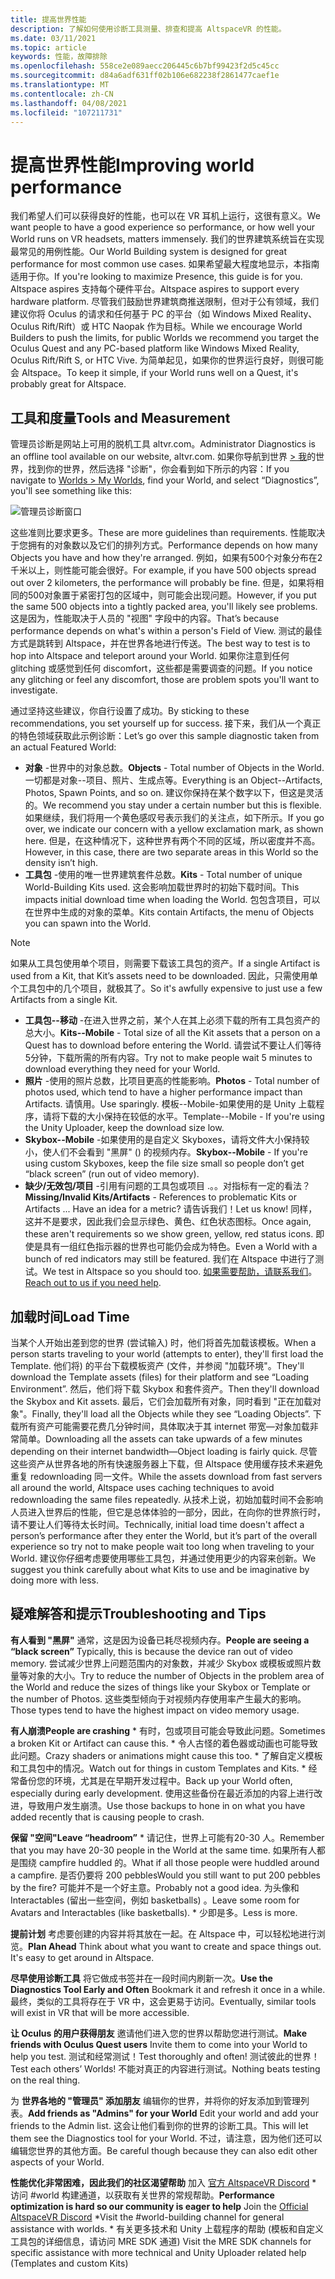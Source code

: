 ```yaml
---
title: 提高世界性能
description: 了解如何使用诊断工具测量、排查和提高 AltspaceVR 的性能。
ms.date: 03/11/2021
ms.topic: article
keywords: 性能，故障排除
ms.openlocfilehash: 558ce2e089aecc206445c6b7bf99423f2d5c45cc
ms.sourcegitcommit: d84a6adf631ff02b106e682238f2861477caef1e
ms.translationtype: MT
ms.contentlocale: zh-CN
ms.lasthandoff: 04/08/2021
ms.locfileid: "107211731"
---
```

# <a name="improving-world-performance"></a><span data-ttu-id="0ba29-104">提高世界性能</span><span class="sxs-lookup"><span data-stu-id="0ba29-104">Improving world performance</span></span>

<span data-ttu-id="0ba29-105">我们希望人们可以获得良好的性能，也可以在 VR 耳机上运行，这很有意义。</span><span class="sxs-lookup"><span data-stu-id="0ba29-105">We want people to have a good experience so performance, or how well your World runs on VR headsets, matters immensely.</span></span> <span data-ttu-id="0ba29-106">我们的世界建筑系统旨在实现最常见的用例性能。</span><span class="sxs-lookup"><span data-stu-id="0ba29-106">Our World Building system is designed for great performance for most common use cases.</span></span> <span data-ttu-id="0ba29-107">如果希望最大程度地显示，本指南适用于你。</span><span class="sxs-lookup"><span data-stu-id="0ba29-107">If you're looking to maximize Presence, this guide is for you.</span></span> <span data-ttu-id="0ba29-108">Altspace aspires 支持每个硬件平台。</span><span class="sxs-lookup"><span data-stu-id="0ba29-108">Altspace aspires to support every hardware platform.</span></span> <span data-ttu-id="0ba29-109">尽管我们鼓励世界建筑商推送限制，但对于公有领域，我们建议你将 Oculus 的请求和任何基于 PC 的平台（如 Windows Mixed Reality、Oculus Rift/Rift）或 HTC Naopak 作为目标。</span><span class="sxs-lookup"><span data-stu-id="0ba29-109">While we encourage World Builders to push the limits, for public Worlds we recommend you target the Oculus Quest and any PC-based platform like Windows Mixed Reality, Oculus Rift/Rift S, or HTC Vive.</span></span> <span data-ttu-id="0ba29-110">为简单起见，如果你的世界运行良好，则很可能会 Altspace。</span><span class="sxs-lookup"><span data-stu-id="0ba29-110">To keep it simple, if your World runs well on a Quest, it's probably great for Altspace.</span></span>

## <a name="tools-and-measurement"></a><span data-ttu-id="0ba29-111">工具和度量</span><span class="sxs-lookup"><span data-stu-id="0ba29-111">Tools and Measurement</span></span>

<span data-ttu-id="0ba29-112">管理员诊断是网站上可用的脱机工具 altvr.com。</span><span class="sxs-lookup"><span data-stu-id="0ba29-112">Administrator Diagnostics is an offline tool available on our website, altvr.com.</span></span> <span data-ttu-id="0ba29-113">如果你导航到世界 [> 我](https://account.altvr.com/users/sign_in)的世界，找到你的世界，然后选择 "诊断"，你会看到如下所示的内容：</span><span class="sxs-lookup"><span data-stu-id="0ba29-113">If you navigate to [Worlds > My Worlds](https://account.altvr.com/users/sign_in), find your World, and select “Diagnostics”, you'll see something like this:</span></span>

![管理员诊断窗口](images/performance.png)

<span data-ttu-id="0ba29-115">这些准则比要求更多。</span><span class="sxs-lookup"><span data-stu-id="0ba29-115">These are more guidelines than requirements.</span></span> <span data-ttu-id="0ba29-116">性能取决于您拥有的对象数以及它们的排列方式。</span><span class="sxs-lookup"><span data-stu-id="0ba29-116">Performance depends on how many Objects you have and how they're arranged.</span></span> <span data-ttu-id="0ba29-117">例如，如果有500个对象分布在2千米以上，则性能可能会很好。</span><span class="sxs-lookup"><span data-stu-id="0ba29-117">For example, if you have 500 objects spread out over 2 kilometers, the performance will probably be fine.</span></span> <span data-ttu-id="0ba29-118">但是，如果将相同的500对象置于紧密打包的区域中，则可能会出现问题。</span><span class="sxs-lookup"><span data-stu-id="0ba29-118">However, if you put the same 500 objects into a tightly packed area, you'll likely see problems.</span></span> <span data-ttu-id="0ba29-119">这是因为，性能取决于人员的 "视图" 字段中的内容。</span><span class="sxs-lookup"><span data-stu-id="0ba29-119">That’s because performance depends on what's within a person's Field of View.</span></span> <span data-ttu-id="0ba29-120">测试的最佳方式是跳转到 Altspace，并在世界各地进行传送。</span><span class="sxs-lookup"><span data-stu-id="0ba29-120">The best way to test is to hop into Altspace and teleport around your World.</span></span> <span data-ttu-id="0ba29-121">如果你注意到任何 glitching 或感觉到任何 discomfort，这些都是需要调查的问题。</span><span class="sxs-lookup"><span data-stu-id="0ba29-121">If you notice any glitching or feel any discomfort, those are problem spots you'll want to investigate.</span></span>

<span data-ttu-id="0ba29-122">通过坚持这些建议，你自行设置了成功。</span><span class="sxs-lookup"><span data-stu-id="0ba29-122">By sticking to these recommendations, you set yourself up for success.</span></span> <span data-ttu-id="0ba29-123">接下来，我们从一个真正的特色领域获取此示例诊断：</span><span class="sxs-lookup"><span data-stu-id="0ba29-123">Let’s go over this sample diagnostic taken from an actual Featured World:</span></span> 

* <span data-ttu-id="0ba29-124">**对象** -世界中的对象总数。</span><span class="sxs-lookup"><span data-stu-id="0ba29-124">**Objects** - Total number of Objects in the World.</span></span> <span data-ttu-id="0ba29-125">一切都是对象--项目、照片、生成点等。</span><span class="sxs-lookup"><span data-stu-id="0ba29-125">Everything is an Object--Artifacts, Photos, Spawn Points, and so on.</span></span> <span data-ttu-id="0ba29-126">建议你保持在某个数字以下，但这是灵活的。</span><span class="sxs-lookup"><span data-stu-id="0ba29-126">We recommend you stay under a certain number but this is flexible.</span></span> <span data-ttu-id="0ba29-127">如果继续，我们将用一个黄色感叹号表示我们的关注点，如下所示。</span><span class="sxs-lookup"><span data-stu-id="0ba29-127">If you go over, we indicate our concern with a yellow exclamation mark, as shown here.</span></span> <span data-ttu-id="0ba29-128">但是，在这种情况下，这种世界有两个不同的区域，所以密度并不高。</span><span class="sxs-lookup"><span data-stu-id="0ba29-128">However, in this case, there are two separate areas in this World so the density isn’t high.</span></span>
* <span data-ttu-id="0ba29-129">**工具包** -使用的唯一世界建筑套件总数。</span><span class="sxs-lookup"><span data-stu-id="0ba29-129">**Kits** - Total number of unique World-Building Kits used.</span></span> <span data-ttu-id="0ba29-130">这会影响加载世界时的初始下载时间。</span><span class="sxs-lookup"><span data-stu-id="0ba29-130">This impacts initial download time when loading the World.</span></span> <span data-ttu-id="0ba29-131">包包含项目，可以在世界中生成的对象的菜单。</span><span class="sxs-lookup"><span data-stu-id="0ba29-131">Kits contain Artifacts, the menu of Objects you can spawn into the World.</span></span> 

> [!NOTE] 
> <span data-ttu-id="0ba29-132">如果从工具包使用单个项目，则需要下载该工具包的资产。</span><span class="sxs-lookup"><span data-stu-id="0ba29-132">If a single Artifact is used from a Kit, that Kit’s assets need to be downloaded.</span></span> <span data-ttu-id="0ba29-133">因此，只需使用单个工具包中的几个项目，就极其了。</span><span class="sxs-lookup"><span data-stu-id="0ba29-133">So it's awfully expensive to just use a few Artifacts from a single Kit.</span></span> 

* <span data-ttu-id="0ba29-134">**工具包--移动** -在进入世界之前，某个人在其上必须下载的所有工具包资产的总大小。</span><span class="sxs-lookup"><span data-stu-id="0ba29-134">**Kits--Mobile** - Total size of all the Kit assets that a person on a Quest has to download before entering the World.</span></span> <span data-ttu-id="0ba29-135">请尝试不要让人们等待5分钟，下载所需的所有内容。</span><span class="sxs-lookup"><span data-stu-id="0ba29-135">Try not to make people wait 5 minutes to download everything they need for your World.</span></span>
* <span data-ttu-id="0ba29-136">**照片** -使用的照片总数，比项目更高的性能影响。</span><span class="sxs-lookup"><span data-stu-id="0ba29-136">**Photos** - Total number of photos used, which tend to have a higher performance impact than Artifacts.</span></span> <span data-ttu-id="0ba29-137">请慎用。</span><span class="sxs-lookup"><span data-stu-id="0ba29-137">Use sparingly.</span></span>
<span data-ttu-id="0ba29-138">模板--Mobile-如果使用的是 Unity 上载程序，请将下载的大小保持在较低的水平。</span><span class="sxs-lookup"><span data-stu-id="0ba29-138">Template--Mobile - If you're using the Unity Uploader, keep the download size low.</span></span>
* <span data-ttu-id="0ba29-139">**Skybox--Mobile** -如果使用的是自定义 Skyboxes，请将文件大小保持较小，使人们不会看到 "黑屏" () 的视频内存。</span><span class="sxs-lookup"><span data-stu-id="0ba29-139">**Skybox--Mobile** - If you're using custom Skyboxes, keep the file size small so people don’t get “black screen” (run out of video memory).</span></span>
* <span data-ttu-id="0ba29-140">**缺少/无效包/项目** -引用有问题的工具包或项目 .。。对指标有一定的看法？</span><span class="sxs-lookup"><span data-stu-id="0ba29-140">**Missing/Invalid Kits/Artifacts** - References to problematic Kits or Artifacts ... Have an idea for a metric?</span></span> <span data-ttu-id="0ba29-141">请告诉我们！</span><span class="sxs-lookup"><span data-stu-id="0ba29-141">Let us know!</span></span>
<span data-ttu-id="0ba29-142">同样，这并不是要求，因此我们会显示绿色、黄色、红色状态图标。</span><span class="sxs-lookup"><span data-stu-id="0ba29-142">Once again, these aren't requirements so we show green, yellow, red status icons.</span></span> <span data-ttu-id="0ba29-143">即使是具有一组红色指示器的世界也可能仍会成为特色。</span><span class="sxs-lookup"><span data-stu-id="0ba29-143">Even a World with a bunch of red indicators may still be featured.</span></span> <span data-ttu-id="0ba29-144">我们在 Altspace 中进行了测试。</span><span class="sxs-lookup"><span data-stu-id="0ba29-144">We test in Altspace so you should too.</span></span> <span data-ttu-id="0ba29-145">[如果需要帮助，请联系我们](getting-help.md)。</span><span class="sxs-lookup"><span data-stu-id="0ba29-145">[Reach out to us if you need help](getting-help.md).</span></span> 

## <a name="load-time"></a><span data-ttu-id="0ba29-146">加载时间</span><span class="sxs-lookup"><span data-stu-id="0ba29-146">Load Time</span></span>

<span data-ttu-id="0ba29-147">当某个人开始出差到您的世界 (尝试输入) 时，他们将首先加载该模板。</span><span class="sxs-lookup"><span data-stu-id="0ba29-147">When a person starts traveling to your world (attempts to enter), they'll first load the Template.</span></span> <span data-ttu-id="0ba29-148">他们将) 的平台下载模板资产 (文件，并参阅 "加载环境"。</span><span class="sxs-lookup"><span data-stu-id="0ba29-148">They'll download the Template assets (files) for their platform and see “Loading Environment”.</span></span> <span data-ttu-id="0ba29-149">然后，他们将下载 Skybox 和套件资产。</span><span class="sxs-lookup"><span data-stu-id="0ba29-149">Then they'll download the Skybox and Kit assets.</span></span> <span data-ttu-id="0ba29-150">最后，它们会加载所有对象，同时看到 "正在加载对象"。</span><span class="sxs-lookup"><span data-stu-id="0ba29-150">Finally, they'll load all the Objects while they see “Loading Objects”.</span></span> <span data-ttu-id="0ba29-151">下载所有资产可能需要花费几分钟时间，具体取决于其 internet 带宽—对象加载非常简单。</span><span class="sxs-lookup"><span data-stu-id="0ba29-151">Downloading all the assets can take upwards of a few minutes depending on their internet bandwidth—Object loading is fairly quick.</span></span> <span data-ttu-id="0ba29-152">尽管这些资产从世界各地的所有快速服务器上下载，但 Altspace 使用缓存技术来避免重复 redownloading 同一文件。</span><span class="sxs-lookup"><span data-stu-id="0ba29-152">While the assets download from fast servers all around the world, Altspace uses caching techniques to avoid redownloading the same files repeatedly.</span></span> <span data-ttu-id="0ba29-153">从技术上说，初始加载时间不会影响人员进入世界后的性能，但它是总体体验的一部分，因此，在向你的世界旅行时，请不要让人们等待太长时间。</span><span class="sxs-lookup"><span data-stu-id="0ba29-153">Technically, initial load time doesn't affect a person’s performance after they enter the World, but it’s part of the overall experience so try not to make people wait too long when traveling to your World.</span></span> <span data-ttu-id="0ba29-154">建议你仔细考虑要使用哪些工具包，并通过使用更少的内容来创新。</span><span class="sxs-lookup"><span data-stu-id="0ba29-154">We suggest you think carefully about what Kits to use and be imaginative by doing more with less.</span></span>

## <a name="troubleshooting-and-tips"></a><span data-ttu-id="0ba29-155">疑难解答和提示</span><span class="sxs-lookup"><span data-stu-id="0ba29-155">Troubleshooting and Tips</span></span>

<span data-ttu-id="0ba29-156">**有人看到 "黑屏"** 通常，这是因为设备已耗尽视频内存。</span><span class="sxs-lookup"><span data-stu-id="0ba29-156">**People are seeing a “black screen”** Typically, this is because the device ran out of video memory.</span></span> <span data-ttu-id="0ba29-157">尝试减少世界上问题范围内的对象数，并减少 Skybox 或模板或照片数量等对象的大小。</span><span class="sxs-lookup"><span data-stu-id="0ba29-157">Try to reduce the number of Objects in the problem area of the World and reduce the sizes of things like your Skybox or Template or the number of Photos.</span></span> <span data-ttu-id="0ba29-158">这些类型倾向于对视频内存使用率产生最大的影响。</span><span class="sxs-lookup"><span data-stu-id="0ba29-158">Those types tend to have the highest impact on video memory usage.</span></span>

<span data-ttu-id="0ba29-159">**有人崩溃**</span><span class="sxs-lookup"><span data-stu-id="0ba29-159">**People are crashing**</span></span>
    * <span data-ttu-id="0ba29-160">有时，包或项目可能会导致此问题。</span><span class="sxs-lookup"><span data-stu-id="0ba29-160">Sometimes a broken Kit or Artifact can cause this.</span></span>
    * <span data-ttu-id="0ba29-161">令人古怪的着色器或动画也可能导致此问题。</span><span class="sxs-lookup"><span data-stu-id="0ba29-161">Crazy shaders or animations might cause this too.</span></span>
    * <span data-ttu-id="0ba29-162">了解自定义模板和工具包中的情况。</span><span class="sxs-lookup"><span data-stu-id="0ba29-162">Watch out for things in custom Templates and Kits.</span></span>
    * <span data-ttu-id="0ba29-163">经常备份您的环境，尤其是在早期开发过程中。</span><span class="sxs-lookup"><span data-stu-id="0ba29-163">Back up your World often, especially during early development.</span></span> <span data-ttu-id="0ba29-164">使用这些备份在最近添加的内容上进行改进，导致用户发生崩溃。</span><span class="sxs-lookup"><span data-stu-id="0ba29-164">Use those backups to hone in on what you have added recently that is causing people to crash.</span></span>

<span data-ttu-id="0ba29-165">**保留 "空间"**</span><span class="sxs-lookup"><span data-stu-id="0ba29-165">**Leave “headroom”**</span></span>
    * <span data-ttu-id="0ba29-166">请记住，世界上可能有20-30 人。</span><span class="sxs-lookup"><span data-stu-id="0ba29-166">Remember that you may have 20-30 people in the World at the same time.</span></span> <span data-ttu-id="0ba29-167">如果所有人都是围绕 campfire huddled 的。</span><span class="sxs-lookup"><span data-stu-id="0ba29-167">What if all those people were huddled around a campfire.</span></span> <span data-ttu-id="0ba29-168">是否仍要将 200 pebbles</span><span class="sxs-lookup"><span data-stu-id="0ba29-168">Would you still want to put 200 pebbles by the fire?</span></span> <span data-ttu-id="0ba29-169">可能并不是一个好主意。</span><span class="sxs-lookup"><span data-stu-id="0ba29-169">Probably not a good idea.</span></span> <span data-ttu-id="0ba29-170">为头像和 Interactables (留出一些空间，例如 basketballs) 。</span><span class="sxs-lookup"><span data-stu-id="0ba29-170">Leave some room for Avatars and Interactables (like basketballs).</span></span>
    * <span data-ttu-id="0ba29-171">少即是多。</span><span class="sxs-lookup"><span data-stu-id="0ba29-171">Less is more.</span></span>

<span data-ttu-id="0ba29-172">**提前计划** 考虑要创建的内容并将其放在一起。在 Altspace 中，可以轻松地进行浏览。</span><span class="sxs-lookup"><span data-stu-id="0ba29-172">**Plan Ahead** Think about what you want to create and space things out. It's easy to get around in Altspace.</span></span>

<span data-ttu-id="0ba29-173">**尽早使用诊断工具** 将它做成书签并在一段时间内刷新一次。</span><span class="sxs-lookup"><span data-stu-id="0ba29-173">**Use the Diagnostics Tool Early and Often** Bookmark it and refresh it once in a while.</span></span> <span data-ttu-id="0ba29-174">最终，类似的工具将存在于 VR 中，这会更易于访问。</span><span class="sxs-lookup"><span data-stu-id="0ba29-174">Eventually, similar tools will exist in VR that will be more accessible.</span></span>

<span data-ttu-id="0ba29-175">**让 Oculus 的用户获得朋友** 邀请他们进入您的世界以帮助您进行测试。</span><span class="sxs-lookup"><span data-stu-id="0ba29-175">**Make friends with Oculus Quest users** Invite them to come into your World to help you test.</span></span> <span data-ttu-id="0ba29-176">测试和经常测试！</span><span class="sxs-lookup"><span data-stu-id="0ba29-176">Test thoroughly and often!</span></span> <span data-ttu-id="0ba29-177">测试彼此的世界！</span><span class="sxs-lookup"><span data-stu-id="0ba29-177">Test each others’ Worlds!</span></span> <span data-ttu-id="0ba29-178">不能对真正的内容进行测试。</span><span class="sxs-lookup"><span data-stu-id="0ba29-178">Nothing beats testing on the real thing.</span></span>

<span data-ttu-id="0ba29-179">为 **世界各地的 "管理员" 添加朋友** 编辑你的世界，并将你的好友添加到管理列表。</span><span class="sxs-lookup"><span data-stu-id="0ba29-179">**Add friends as "Admins" for your World** Edit your world and add your friends to the Admin list.</span></span> <span data-ttu-id="0ba29-180">这会让他们看到你的世界的诊断工具。</span><span class="sxs-lookup"><span data-stu-id="0ba29-180">This will let them see the Diagnostics tool for your World.</span></span> <span data-ttu-id="0ba29-181">不过，请注意，因为他们还可以编辑您世界的其他方面。</span><span class="sxs-lookup"><span data-stu-id="0ba29-181">Be careful though because they can also edit other aspects of your World.</span></span> 

<span data-ttu-id="0ba29-182">**性能优化非常困难，因此我们的社区渴望帮助** 加入 [官方 AltspaceVR Discord](https://discordapp.com/invite/altspacevr) \* 访问 #world 构建通道，以获取有关世界的常规帮助。</span><span class="sxs-lookup"><span data-stu-id="0ba29-182">**Performance optimization is hard so our community is eager to help** Join the [Official AltspaceVR Discord](https://discordapp.com/invite/altspacevr) \*Visit the #world-building channel for general assistance with worlds.</span></span>
    * <span data-ttu-id="0ba29-183">有关更多技术和 Unity 上载程序的帮助 (模板和自定义工具包的详细信息，请访问 MRE SDK 通道) </span><span class="sxs-lookup"><span data-stu-id="0ba29-183">Visit the MRE SDK channels for specific assistance with more technical and Unity Uploader related help (Templates and custom Kits)</span></span>